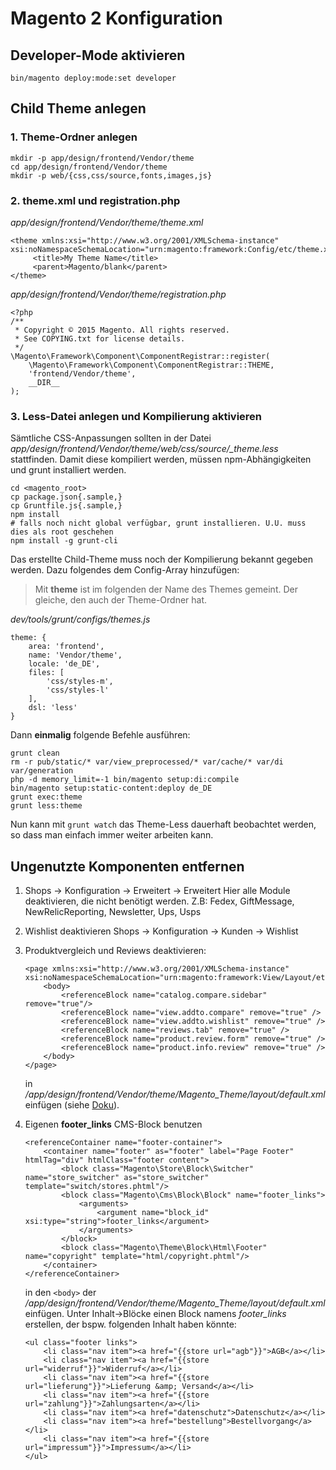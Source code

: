 # Magento 2 Konfiguration

## Developer-Mode aktivieren

    bin/magento deploy:mode:set developer

## Child Theme anlegen

### 1. Theme-Ordner anlegen

```
mkdir -p app/design/frontend/Vendor/theme
cd app/design/frontend/Vendor/theme
mkdir -p web/{css,css/source,fonts,images,js}
```

### 2. theme.xml und registration.php

*app/design/frontend/Vendor/theme/theme.xml*
```
<theme xmlns:xsi="http://www.w3.org/2001/XMLSchema-instance" xsi:noNamespaceSchemaLocation="urn:magento:framework:Config/etc/theme.xsd">
     <title>My Theme Name</title>
     <parent>Magento/blank</parent>
</theme>
```
*app/design/frontend/Vendor/theme/registration.php*
```
<?php
/**
 * Copyright © 2015 Magento. All rights reserved.
 * See COPYING.txt for license details.
 */
\Magento\Framework\Component\ComponentRegistrar::register(
    \Magento\Framework\Component\ComponentRegistrar::THEME,
    'frontend/Vendor/theme',
    __DIR__
);
```

### 3. Less-Datei anlegen und Kompilierung aktivieren

Sämtliche CSS-Anpassungen sollten in der Datei *app/design/frontend/Vendor/theme/web/css/source/_theme.less* stattfinden. Damit diese kompiliert werden, müssen npm-Abhängigkeiten und grunt installiert werden.

```
cd <magento_root>
cp package.json{.sample,}
cp Gruntfile.js{.sample,}
npm install
# falls noch nicht global verfügbar, grunt installieren. U.U. muss dies als root geschehen
npm install -g grunt-cli
```

Das erstellte Child-Theme muss noch der Kompilierung bekannt gegeben werden. Dazu folgendes dem Config-Array hinzufügen:

> Mit **theme** ist im folgenden der Name des Themes gemeint. Der gleiche, den auch der Theme-Ordner hat.

*dev/tools/grunt/configs/themes.js*
```
theme: {
    area: 'frontend',
    name: 'Vendor/theme',
    locale: 'de_DE',
    files: [
        'css/styles-m',
        'css/styles-l'
    ],
    dsl: 'less'
}
```

Dann **einmalig** folgende Befehle ausführen:

```
grunt clean
rm -r pub/static/* var/view_preprocessed/* var/cache/* var/di var/generation
php -d memory_limit=-1 bin/magento setup:di:compile
bin/magento setup:static-content:deploy de_DE
grunt exec:theme
grunt less:theme
```

Nun kann mit `grunt watch` das Theme-Less dauerhaft beobachtet werden, so dass man einfach immer weiter arbeiten kann.

## Ungenutzte Komponenten entfernen

1. Shops -> Konfiguration -> Erweitert -> Erweitert
    Hier alle Module deaktivieren, die nicht benötigt werden. Z.B: Fedex, GiftMessage, NewRelicReporting, Newsletter, Ups, Usps
2. Wishlist deaktivieren
    Shops -> Konfiguration -> Kunden -> Wishlist
3. Produktvergleich und Reviews deaktivieren:

    ```
    <page xmlns:xsi="http://www.w3.org/2001/XMLSchema-instance" xsi:noNamespaceSchemaLocation="urn:magento:framework:View/Layout/etc/page_configuration.xsd">
        <body>
            <referenceBlock name="catalog.compare.sidebar" remove="true"/>
            <referenceBlock name="view.addto.compare" remove="true" />
            <referenceBlock name="view.addto.wishlist" remove="true" />
            <referenceBlock name="reviews.tab" remove="true" />
            <referenceBlock name="product.review.form" remove="true" />
            <referenceBlock name="product.info.review" remove="true" />
        </body>
    </page>
    ```
    in */app/design/frontend/Vendor/theme/Magento_Theme/layout/default.xml* einfügen (siehe [Doku](http://devdocs.magento.com/guides/v2.0/frontend-dev-guide/layouts/xml-manage.html#layout_markup_remove_elements)).

4. Eigenen **footer_links** CMS-Block benutzen

    ```
    <referenceContainer name="footer-container">
        <container name="footer" as="footer" label="Page Footer" htmlTag="div" htmlClass="footer content">
            <block class="Magento\Store\Block\Switcher" name="store_switcher" as="store_switcher" template="switch/stores.phtml"/>
            <block class="Magento\Cms\Block\Block" name="footer_links">
                <arguments>
                    <argument name="block_id" xsi:type="string">footer_links</argument>
                </arguments>
            </block>
            <block class="Magento\Theme\Block\Html\Footer" name="copyright" template="html/copyright.phtml"/>
        </container>
    </referenceContainer>
    ```

    in den `<body>` der */app/design/frontend/Vendor/theme/Magento_Theme/layout/default.xml* einfügen. Unter Inhalt->Blöcke einen Block namens *footer_links* erstellen, der bspw. folgenden Inhalt haben könnte:
  
    ```
    <ul class="footer links">
        <li class="nav item"><a href="{{store url="agb"}}">AGB</a></li>
        <li class="nav item"><a href="{{store url="widerruf"}}">Widerruf</a></li>
        <li class="nav item"><a href="{{store url="lieferung"}}">Lieferung &amp; Versand</a></li>
        <li class="nav item"><a href="{{store url="zahlung"}}">Zahlungsarten</a></li>
        <li class="nav item"><a href="datenschutz">Datenschutz</a></li>
        <li class="nav item"><a href="bestellung">Bestellvorgang</a></li>
        <li class="nav item"><a href="{{store url="impressum"}}">Impressum</a></li>
    </ul>
    ```
